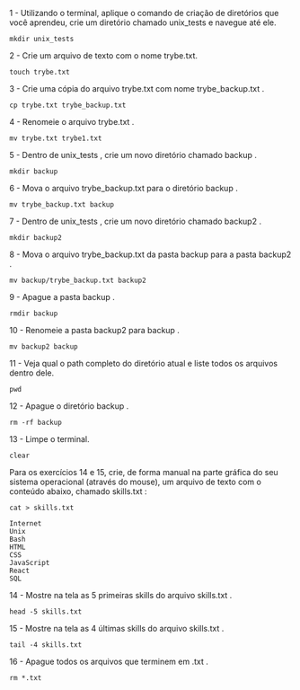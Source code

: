 1 - Utilizando o terminal, aplique o comando de criação de diretórios que você aprendeu, crie um diretório chamado unix_tests e navegue até ele.

    mkdir unix_tests
    
2 - Crie um arquivo de texto com o nome trybe.txt.

    touch trybe.txt
    
3 - Crie uma cópia do arquivo trybe.txt com nome trybe_backup.txt .

    cp trybe.txt trybe_backup.txt
    
4 - Renomeie o arquivo trybe.txt .

    mv trybe.txt trybe1.txt
    
5 - Dentro de unix_tests , crie um novo diretório chamado backup .

    mkdir backup
    
6 - Mova o arquivo trybe_backup.txt para o diretório backup .

    mv trybe_backup.txt backup
    
7 - Dentro de unix_tests , crie um novo diretório chamado backup2 .

    mkdir backup2
    
8 - Mova o arquivo trybe_backup.txt da pasta backup para a pasta backup2 .

    mv backup/trybe_backup.txt backup2
    
9 - Apague a pasta backup .

    rmdir backup
    
10 - Renomeie a pasta backup2 para backup .

    mv backup2 backup
    
11 - Veja qual o path completo do diretório atual e liste todos os arquivos dentro dele.

    pwd
    
12 - Apague o diretório backup .

    rm -rf backup
    
13 - Limpe o terminal.

    clear
    
 Para os exercícios 14 e 15, crie, de forma manual na parte gráfica do seu sistema operacional (através do mouse), um arquivo de texto com o conteúdo abaixo, chamado skills.txt :
    
    cat > skills.txt
    
    Internet
    Unix
    Bash
    HTML
    CSS
    JavaScript
    React
    SQL
    
14 - Mostre na tela as 5 primeiras skills do arquivo skills.txt .

    head -5 skills.txt
    
15 - Mostre na tela as 4 últimas skills do arquivo skills.txt .

    tail -4 skills.txt
    
16 - Apague todos os arquivos que terminem em .txt .
    
    rm *.txt
